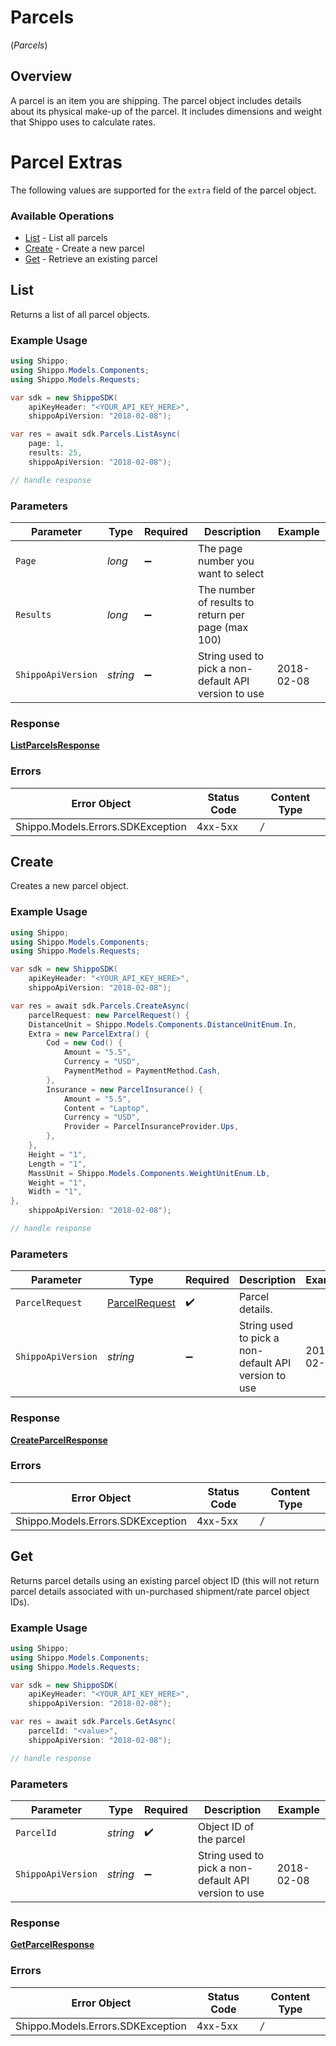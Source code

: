 # Parcels
(*Parcels*)

## Overview

A parcel is an item you are shipping. The parcel object includes details about its physical make-up of the parcel. It includes dimensions and weight that Shippo uses to calculate rates. 
<SchemaDefinition schemaRef="#/components/schemas/Parcel"/>

# Parcel Extras
The following values are supported for the `extra` field of the parcel object.
<SchemaDefinition schemaRef="#/components/schemas/ParcelExtra"/>

### Available Operations

* [List](#list) - List all parcels
* [Create](#create) - Create a new parcel
* [Get](#get) - Retrieve an existing parcel

## List

Returns a list of all parcel objects.

### Example Usage

```csharp
using Shippo;
using Shippo.Models.Components;
using Shippo.Models.Requests;

var sdk = new ShippoSDK(
    apiKeyHeader: "<YOUR_API_KEY_HERE>",
    shippoApiVersion: "2018-02-08");

var res = await sdk.Parcels.ListAsync(
    page: 1,
    results: 25,
    shippoApiVersion: "2018-02-08");

// handle response
```

### Parameters

| Parameter                                            | Type                                                 | Required                                             | Description                                          | Example                                              |
| ---------------------------------------------------- | ---------------------------------------------------- | ---------------------------------------------------- | ---------------------------------------------------- | ---------------------------------------------------- |
| `Page`                                               | *long*                                               | :heavy_minus_sign:                                   | The page number you want to select                   |                                                      |
| `Results`                                            | *long*                                               | :heavy_minus_sign:                                   | The number of results to return per page (max 100)   |                                                      |
| `ShippoApiVersion`                                   | *string*                                             | :heavy_minus_sign:                                   | String used to pick a non-default API version to use | 2018-02-08                                           |


### Response

**[ListParcelsResponse](../../Models/Requests/ListParcelsResponse.md)**
### Errors

| Error Object                      | Status Code                       | Content Type                      |
| --------------------------------- | --------------------------------- | --------------------------------- |
| Shippo.Models.Errors.SDKException | 4xx-5xx                           | */*                               |

## Create

Creates a new parcel object.

### Example Usage

```csharp
using Shippo;
using Shippo.Models.Components;
using Shippo.Models.Requests;

var sdk = new ShippoSDK(
    apiKeyHeader: "<YOUR_API_KEY_HERE>",
    shippoApiVersion: "2018-02-08");

var res = await sdk.Parcels.CreateAsync(
    parcelRequest: new ParcelRequest() {
    DistanceUnit = Shippo.Models.Components.DistanceUnitEnum.In,
    Extra = new ParcelExtra() {
        Cod = new Cod() {
            Amount = "5.5",
            Currency = "USD",
            PaymentMethod = PaymentMethod.Cash,
        },
        Insurance = new ParcelInsurance() {
            Amount = "5.5",
            Content = "Laptop",
            Currency = "USD",
            Provider = ParcelInsuranceProvider.Ups,
        },
    },
    Height = "1",
    Length = "1",
    MassUnit = Shippo.Models.Components.WeightUnitEnum.Lb,
    Weight = "1",
    Width = "1",
},
    shippoApiVersion: "2018-02-08");

// handle response
```

### Parameters

| Parameter                                                 | Type                                                      | Required                                                  | Description                                               | Example                                                   |
| --------------------------------------------------------- | --------------------------------------------------------- | --------------------------------------------------------- | --------------------------------------------------------- | --------------------------------------------------------- |
| `ParcelRequest`                                           | [ParcelRequest](../../Models/Components/ParcelRequest.md) | :heavy_check_mark:                                        | Parcel details.                                           |                                                           |
| `ShippoApiVersion`                                        | *string*                                                  | :heavy_minus_sign:                                        | String used to pick a non-default API version to use      | 2018-02-08                                                |


### Response

**[CreateParcelResponse](../../Models/Requests/CreateParcelResponse.md)**
### Errors

| Error Object                      | Status Code                       | Content Type                      |
| --------------------------------- | --------------------------------- | --------------------------------- |
| Shippo.Models.Errors.SDKException | 4xx-5xx                           | */*                               |

## Get

Returns parcel details using an existing parcel object ID (this will not return parcel details associated with un-purchased shipment/rate parcel object IDs).

### Example Usage

```csharp
using Shippo;
using Shippo.Models.Components;
using Shippo.Models.Requests;

var sdk = new ShippoSDK(
    apiKeyHeader: "<YOUR_API_KEY_HERE>",
    shippoApiVersion: "2018-02-08");

var res = await sdk.Parcels.GetAsync(
    parcelId: "<value>",
    shippoApiVersion: "2018-02-08");

// handle response
```

### Parameters

| Parameter                                            | Type                                                 | Required                                             | Description                                          | Example                                              |
| ---------------------------------------------------- | ---------------------------------------------------- | ---------------------------------------------------- | ---------------------------------------------------- | ---------------------------------------------------- |
| `ParcelId`                                           | *string*                                             | :heavy_check_mark:                                   | Object ID of the parcel                              |                                                      |
| `ShippoApiVersion`                                   | *string*                                             | :heavy_minus_sign:                                   | String used to pick a non-default API version to use | 2018-02-08                                           |


### Response

**[GetParcelResponse](../../Models/Requests/GetParcelResponse.md)**
### Errors

| Error Object                      | Status Code                       | Content Type                      |
| --------------------------------- | --------------------------------- | --------------------------------- |
| Shippo.Models.Errors.SDKException | 4xx-5xx                           | */*                               |
